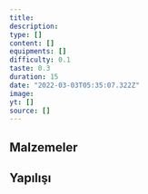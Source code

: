 ```yaml
---
title: 
description: 
type: []
content: []
equipments: []
difficulty: 0.1
taste: 0.3
duration: 15
date: "2022-03-03T05:35:07.322Z"
image: 
yt: []
source: []
---
```


## Malzemeler


## Yapılışı

